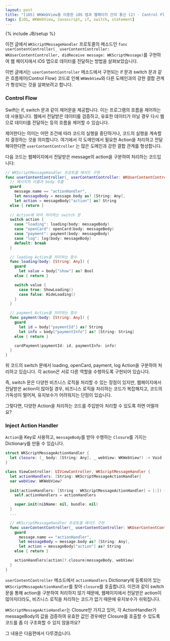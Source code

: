 ```yaml
---
layout: post
title: "[iOS] WKWebView을 이용한 iOS 앱과 웹페이지 간의 통신 (2) - Control Flow"
tags: [iOS, WKWebView, Javascript, if, switch, statement]
---
```

{% include JB/setup %}

이전 글에서 `WKScriptMessageHandler` 프로토콜의 메소드인 `func userContentController(_ userContentController: WKUserContentController, didReceive message: WKScriptMessage)`를 구현하여 웹 페이지에서 iOS 앱으로 데이터를 전달하는 방법을 살펴보았습니다.

이번 글에서는 `userContentController` 메소드에서 구현되는 if 문과 switch 문과 같은 흐름제어(Control Flow) 코드로 인해 `WKWebView`와 다른 도메인과의 강한 결합 관계가 형성되는 것을 살펴보려고 합니다.

### Control Flow

Swift는 if, switch 문과 같이 제어문을 제공합니다. 이는 프로그램의 흐름을 제어하는데 사용됩니다. 웹에서 전달받은 데이터를 검증하고, 유효한 데이터가 아닐 경우 다시 웹으로 데이터를 전달하는 등의 흐름을 제어할 수 있습니다. 

제어한다는 의미는 어떤 조건에 따라 코드의 실행을 중단하거나, 코드의 실행을 계속할지 결정하는 것을 의미합니다. 여기에서 각 도메인에서 필요한 Action을 처리하고 전달해야한다면 `userContentController` 는 많은 도메인과 강한 결합 관계를 형성합니다.

다음 코드는 웹페이지에서 전달받은 message의 action을 구분하여 처리하는 코드입니다:

```swift
// WKScriptMessageHandler 프로토콜 메서드 구현
func userContentController(_ userContentController: WKUserContentController, didReceive message: WKScriptMessage) {
  // 메시지의 이름과 body 추출
  guard
    message.name == "actionHandler",
    let messageBody = message.body as? [String: Any],
    let action = messageBody["action"] as? String
  else { return }
  
  // Action에 따라 처리하는 switch 문
  switch action {
    case "loading": loading(body: messageBody)
    case "openCard": openCard(body: messageBody)
    case "payment": payment(body: messageBody)
    case "log": log(body: messageBody)
    default: break
  }

  // loading Action을 처리하는 함수
  func loading(body: [String: Any]) {
    guard
      let value = body["show"] as? Bool
    else { return }

    switch value {
      case true: ShowLoading()
      case false: HideLoading()
    }
  }

  // payment Action을 처리하는 함수
  func payment(body: [String: Any]) {
    guard
      let id = body["paymentId"] as? String
      let info = body["paymentInfo"] as? [String: String]
    else { return }

    cardPayment(paymentId: id, paymentInfo: info)
  }
}
```

위 코드의 switch 문에서 loading, openCard, payment, log Action을 구분하여 처리하고 있습니다. 각 action은 서로 다른 역할을 수행하도록 구현되어 있습니다. 

즉, switch 문은 다양한 비즈니스 로직을 처리할 수 있는 장점이 있지만, 웹페이지에서 전달받은 action이 많아질 경우, 비즈니스 로직을 처리하는 코드가 복잡해지고, 코드의 가독성이 떨어져, 유지보수가 어려워지는 단점이 있습니다.

그렇다면, 다양한 Action을 처리하는 코드를 주입받아 처리할 수 있도록 하면 어떨까요?

### Inject Action Handler

`Action`을 Key로 사용하고, `messageBody`를 받아 수행하는 `Closure`를 가지는 Dictionary를 만들 수 있습니다.

```swift
struct WKScriptMessageActionHandler {
  let closure: (_ body: [String: Any], _ webView: WKWebView?) -> Void
}

class ViewController: UIViewController, WKScriptMessageHandler {
  let actionHandlers: [String: WKScriptMessageActionHandler]
  var webView: WKWebView?
    
  init(actionHandlers: [String : WKScriptMessageActionHandler] = [:]) {
    self.actionHandlers = actionHandlers

    super.init(nibName: nil, bundle: nil)
  }
  ...

  // WKScriptMessageHandler 프로토콜 메서드 구현
  func userContentController(_ userContentController: WKUserContentController, didReceive message: WKScriptMessage) {
    guard
      message.name == "actionHandler",
      let messageBody = message.body as? [String: Any],
      let action = messageBody["action"] as? String
    else { return }

    actionHandlers[action]?.closure(messageBody, webView)
  }
}
```

`userContentController` 메소드에서 `actionHandlers` Dictionary에 등록되어 있는 `WKScriptMessageActionHandler`를 찾아 `closure`를 호출합니다. 이전과 같이 switch 문을 통해 action을 구분하여 처리하지 않기 때문에, 웹페이지에서 전달받은 action이 많아지더라도, 비즈니스 로직을 처리하는 코드가 없기 때문에 유지보수가 쉬워집니다.

`WKScriptMessageActioHandler`는 Closure만 가지고 있어, 각 ActionHandler가 messageBody의 값을 검증하여 유효한 값인 경우에만 Closure를 호출할 수 있도록 코드를 좀 더 구조화할 수 있지 않을까요?

그 내용은 다음편에서 다루겠습니다.
